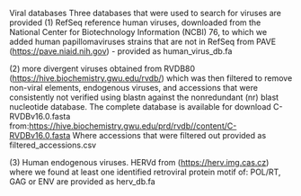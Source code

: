 Viral databases
Three databases that were used to search for viruses are provided
(1) RefSeq reference human viruses, downloaded from the National Center for Biotechnology Information (NCBI) 76, to which we added human papillomaviruses strains that are not in RefSeq from PAVE (https://pave.niaid.nih.gov) - provided as human_virus_db.fa

(2) more divergent viruses obtained from RVDB80 (https://hive.biochemistry.gwu.edu/rvdb/) which was then filtered to remove non-viral elements, endogenous viruses, and accessions that were consistently not verified using blastn against the nonredundant (nr) blast nucleotide database. The complete database is available for download C-RVDBv16.0.fasta from:https://hive.biochemistry.gwu.edu/prd/rvdb//content/C-RVDBv16.0.fasta
Where accessions that were filtered out provided as filtered_accessions.csv

(3) Human endogenous viruses. HERVd from (https://herv.img.cas.cz) where we found  at least one identified retroviral protein motif of: POL/RT, GAG or ENV are provided as herv_db.fa
